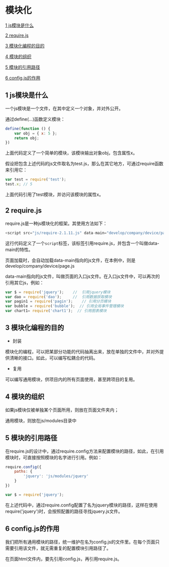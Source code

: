# 模块化
[1  js模块是什么](#user-content-1--js模块是什么)

[2  require.js](#user-content-2--require.js)

[3  模块化编程的目的](#user-content-3--模块化编程的目的)

[4  模块的组织](#user-content-4--模块的组织)

[5  模块的引用路径](#user-content-5--模块的引用路径)

[6  config.js的作用](#user-content-6--config.js的作用)

##  1  js模块是什么

一个js模块是一个文件，在其中定义一个对象，并对外公开。

通过define(…)函数定义模块：

```javascript
define(function () {
    var obj = { x: 5 };
    return obj;
})
```

上面代码定义了一个简单的模块，该模块输出对象obj，包含属性x。

假设把包含上述代码的js文件取名为test.js，那么在其它地方，可通过require函数来引用它：

```javascript
var test = require('test');
test.x; // 5
```

上面代码引用了test模块，并访问该模块的属性x。



##  2  require.js

require.js是一种js模块化的框架。其使用方法如下：

```javascript
<script src="js/require-2.1.11.js" data-main="develop/company/device/page"></script>
```

这行代码定义了一个`script`标签，该标签引用require.js，并包含一个叫做data-main的特性。

页面加载时，会自动加载data-main指向的js文件，在本例中，则是develop/company/device/page.js

data-main指向的js文件，叫做页面的入口js文件。在入口js文件中，可以再次的引用其它js，例如：

```javascript
var $ = require('jquery');    //  引用jquery模块
var dao = require('dao');     //  引用数据获取模块
var pagin1 = require('pagin');    // 引用分页模块
var bubble = require('bubble');  // 引用全局事件管理模块
var chart1= require('chart1');  // 引用图表模块
```



##  3  模块化编程的目的

- 封装

模块化的编程，可以把某部分功能的代码抽离出来，放在单独的文件中，并对外提供清晰的接口。如此，可以编写松耦合的代码。

- 复用

可以编写通用模块，供项目内的所有页面使用，甚至跨项目的复用。

##  4  模块的组织

如果js模块仅被单独某个页面所用，则放在页面文件夹内；

通用模块，则放在js/modules目录中



##  5  模块的引用路径

在require.js的设计中，通过require.config方法来配置模块的路径，如此，在引用模块时，可直接按照模块的名字进行引用。例如：

```javascript
require.config({
    paths: {
        'jquery': 'js/modules/jquery'
    }
})

var $ = require('jquery');
```

在上述代码中，通过require.config配置了名为jquery模块的路径，这样在使用require('jquery')时，会按照配置的路径寻找jquery.js文件。



##  6  config.js的作用

我们把所有通用模块的路径，统一维护在名为config.js的文件里。在每个页面只需要引用该文件，就无需重复的配置模块引用路径了。

在页面html文件内，要先引用config.js，再引用require.js。